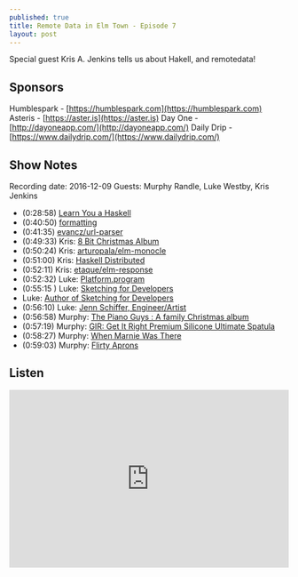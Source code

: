 ```yaml
---
published: true
title: Remote Data in Elm Town - Episode 7
layout: post
---
```

Special guest Kris A. Jenkins tells us about Hakell, and remotedata!

## Sponsors

Humblespark - [https://humblespark.com](https://humblespark.com)
Asteris - [https://aster.is](https://aster.is)
Day One - [http://dayoneapp.com/](http://dayoneapp.com/)
Daily Drip - [https://www.dailydrip.com/](https://www.dailydrip.com/)

## Show Notes

Recording date: 2016-12-09
Guests: Murphy Randle, Luke Westby, Kris Jenkins

- (0:28:58) [Learn You a Haskell](http://learnyouahaskell.com/)
- (0:40:50) [formatting](https://hackage.haskell.org/package/formatting)
- (0:41:35) [evancz/url-parser](http://package.elm-lang.org/packages/evancz/url-parser)
- (0:49:33) Kris: [8 Bit Christmas Album](http://www.doctoroctoroc.com/8-bit-jesus/)
- (0:50:24) Kris: [arturopala/elm-monocle](http://package.elm-lang.org/packages/arturopala/elm-monocle/latest/Monocle-Prism)
- (0:51:00) Kris: [Haskell Distributed](http://haskell-distributed.github.io/)
- (0:52:11) Kris: [etaque/elm-response](http://package.elm-lang.org/packages/etaque/elm-response/latest)
- (0:52:32) Luke: [Platform.program](https://github.com/rtfeldman/elm-css/blob/master/src/Css/File.elm#L61-L67)
- (0:55:15 ) Luke: [Sketching for Developers](https://www.crowdcast.io/e/sketchingfordevelopers/register)
- Luke: [Author of Sketching for Developers](https://twitter.com/rizwanjavaid)
- (0:56:10) Luke: [Jenn Schiffer, Engineer/Artist](https://www.youtube.com/watch?v=wewAC5X_CZ8)
- (0:56:58) Murphy: [The Piano Guys : A family Christmas album](https://thepianoguys.com/shop/albums/piano-guys-family-christmas-cd/)
- (0:57:19) Murphy: [GIR: Get It Right Premium Silicone Ultimate Spatula](https://www.amazon.com/GIR-Premium-Silicone-Ultimate-Spatula/dp/B00BJT651O)
- (0:58:27) Murphy: [When Marnie Was There](https://www.amazon.com/When-Marnie-Was-There-Blu-ray/dp/B00ZAZEEDY/ref=sr_1_1?s=movies-tv&ie=UTF8&qid=1482169070&sr=1-1&keywords=when+marnie+was+there)
- (0:59:03) Murphy: [Flirty Aprons](http://flirtyaprons.com/)




## Listen
<iframe src="https://cast.rocks/player/6039/Remote-Data-in-Elm-Town---Episode-7.mp3?episodeTitle=Remote%20Data%20in%20Elm%20Town%20-%20Episode%207&podcastTitle=Elm%20Town&episodeDate=December%2019th%2C%202016&imageURL=https%3A%2F%2Fcast.rocks%2Fhosting%2F6039%2Ffeeds%2F8YSE5.jpg&itunesLink=https%3A%2F%2Fitunes.apple.com%2Fus%2Fpodcast%2Felm-town%2Fid1158047037%3Fmt%3D2" style="border: none; min-height: 265px; max-height: 320px; max-width: 558px; min-width: 270px; width: 100%; height: 100%;" scrollbars="no"></iframe>
